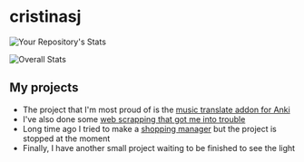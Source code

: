 # cristinasj
![Your Repository's Stats](https://github-readme-stats.vercel.app/api/top-langs/?username=Cristinasj&layout=compact)

![Overall Stats](https://github-readme-stats.vercel.app/api?username=Cristinasj&count_private=true&show_icons=true)

## My projects
- The project that I'm most proud of is the [music translate addon for Anki](https://github.com/Cristinasj/musicTranslateAddon) 
- I've also done some [web scrapping that got me into trouble](https://github.com/Cristinasj/SWADhacks) 
- Long time ago I tried to make a [shopping manager](https://github.com/Cristinasj/shoppingManager) but the project is stopped at the moment 
- Finally, I have another small project waiting to be finished to see the light
